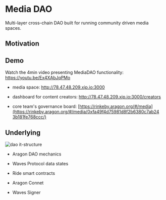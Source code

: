 # Media DAO

Multi-layer cross-chain DAO built for running community driven media spaces.

## Motivation


## Demo

Watch the 4min video presenting MediaDAO functionality: https://youtu.be/Ex4XAbJqPMo

- media space: http://78.47.48.209.xip.io:3000

- dashboard for content creators: http://78.47.48.209.xip.io:3000/creators

- core team's governance board: [https://rinkeby.aragon.org/#/media](https://rinkeby.aragon.org/#/media/0xfa49f4d75981d8f2b6380c7ab243b181fe768ccc/) 

## Underlying

![dao it-structure](https://server.vlzhr.top/hosted/8350098dao.png)

- Aragon DAO mechanics

- Waves Protocol data states

- Ride smart contracts

- Aragon Connet

- Waves Signer




